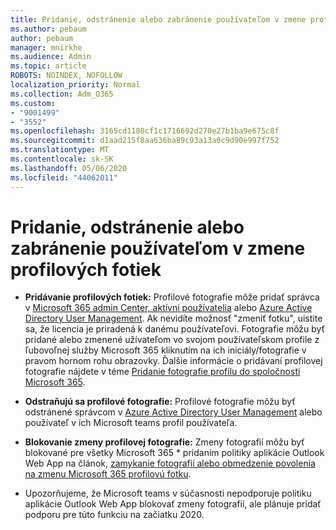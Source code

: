 ```yaml
---
title: Pridanie, odstránenie alebo zabránenie používateľom v zmene profilových fotiek
ms.author: pebaum
author: pebaum
manager: mnirkhe
ms.audience: Admin
ms.topic: article
ROBOTS: NOINDEX, NOFOLLOW
localization_priority: Normal
ms.collection: Adm_O365
ms.custom:
- "9001499"
- "3552"
ms.openlocfilehash: 3165cd1180cf1c1716692d270e27b1ba9e675c8f
ms.sourcegitcommit: d1aad215f8aa636ba89c93a13a0c9d90e997f752
ms.translationtype: MT
ms.contentlocale: sk-SK
ms.lasthandoff: 05/06/2020
ms.locfileid: "44062011"
---
```

# <a name="add-remove-or-prevent-users-from-changing-profile-photos"></a>Pridanie, odstránenie alebo zabránenie používateľom v zmene profilových fotiek

- **Pridávanie profilových fotiek:** Profilové fotografie môže pridať správca v [Microsoft 365 admin Center, aktívni používatelia](https://admin.microsoft.com/Adminportal/Home?source=applauncher#/users) alebo [Azure Active Directory User Management](https://portal.azure.com/#blade/Microsoft_AAD_IAM/UsersManagementMenuBlade/AllUsers).  Ak nevidíte možnosť "zmeniť fotku", uistite sa, že licencia je priradená k danému používateľovi. Fotografie môžu byť pridané alebo zmenené užívateľom vo svojom používateľskom profile z ľubovoľnej služby Microsoft 365 kliknutím na ich iniciály/fotografie v pravom hornom rohu obrazovky. Ďalšie informácie o pridávaní profilovej fotografie nájdete v téme [Pridanie fotografie profilu do spoločnosti Microsoft 365](https://support.office.com/article/add-your-profile-photo-to-office-365-2eaf93fd-b3f1-43b9-9cdc-bdcd548435b7).

- **Odstraňujú sa profilové fotografie:** Profilové fotografie môžu byť odstránené správcom v [Azure Active Directory User Management](https://portal.azure.com/#blade/Microsoft_AAD_IAM/UsersManagementMenuBlade/AllUsers) alebo používateľ v ich Microsoft teams profil používateľa.

- **Blokovanie zmeny profilovej fotografie:** Zmeny fotografií môžu byť blokované pre všetky Microsoft 365 * pridaním politiky aplikácie Outlook Web App na článok, [zamykanie fotografií alebo obmedzenie povolenia na zmenu Microsoft 365 profilovú fotku](https://answers.microsoft.com/msoffice/forum/msoffice_o365admin-mso_manage/locking-photos-or-restricting-permissions-to/1d19ae4f-de5d-4c3d-a0ad-4b8b8ac32e3d).

* Upozorňujeme, že Microsoft teams v súčasnosti nepodporuje politiku aplikácie Outlook Web App blokovať zmeny fotografií, ale plánuje pridať podporu pre túto funkciu na začiatku 2020.
